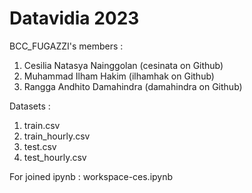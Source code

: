 # Datavidia 2023

BCC_FUGAZZI's members :
1) Cesilia Natasya Nainggolan (cesinata on Github)
2) Muhammad Ilham Hakim (ilhamhak on Github)
3) Rangga Andhito Damahindra (damahindra on Github)

Datasets :
1) train.csv
2) train_hourly.csv
3) test.csv
4) test_hourly.csv

For joined ipynb : workspace-ces.ipynb
